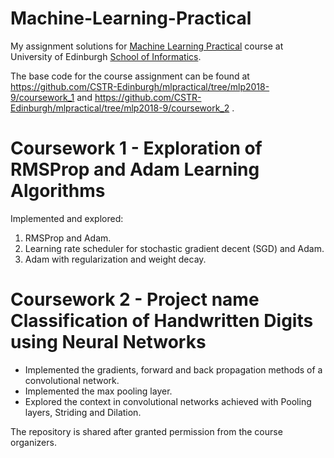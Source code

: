 # Machine-Learning-Practical
My assignment solutions for [Machine Learning Practical](http://www.inf.ed.ac.uk/teaching/courses/mlp/) course at University of Edinburgh [School of Informatics](http://www.inf.ed.ac.uk).

The base code for the course assignment can be found at https://github.com/CSTR-Edinburgh/mlpractical/tree/mlp2018-9/coursework_1 and https://github.com/CSTR-Edinburgh/mlpractical/tree/mlp2018-9/coursework_2 .

# Coursework 1 -  Exploration of RMSProp and Adam Learning Algorithms 
Implemented and explored:
1. RMSProp and Adam.
2. Learning rate scheduler for stochastic gradient decent (SGD) and Adam.
3. Adam with regularization and weight decay.

# Coursework 2 -  Project name Classification of Handwritten Digits using Neural Networks 
* Implemented the gradients, forward and back propagation methods of a convolutional network.
* Implemented the max pooling layer.
* Explored the context in convolutional networks achieved with Pooling layers, Striding and Dilation.

The repository is shared after granted permission from the course organizers.
